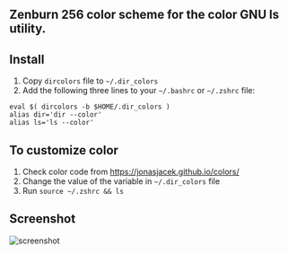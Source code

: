 Zenburn 256 color scheme for the color GNU ls utility.
-------------------------------------------------

Install
-------

1. Copy `dircolors` file to `~/.dir_colors`
2. Add the following three lines to your `~/.bashrc` or `~/.zshrc` file:
```
eval $( dircolors -b $HOME/.dir_colors )
alias dir='dir --color'
alias ls='ls --color'
```
To customize color
-------
1. Check color code from https://jonasjacek.github.io/colors/
2. Change the value of the variable in `~/.dir_colors` file
3. Run `source ~/.zshrc && ls`

Screenshot
----------

![screenshot](https://github.com/ivoarch/dircolors-zenburn/raw/master/img/screenshot.png)
